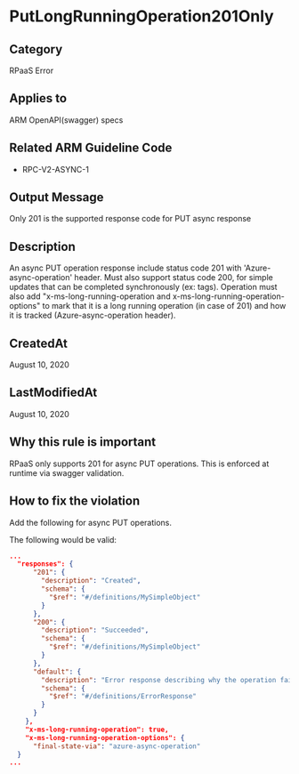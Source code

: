 # PutLongRunningOperation201Only

## Category

RPaaS Error

## Applies to

ARM OpenAPI(swagger) specs

## Related ARM Guideline Code

- RPC-V2-ASYNC-1

## Output Message

Only 201 is the supported response code for PUT async response

## Description

An async PUT operation response include status code 201 with 'Azure-async-operation' header. Must also support status code 200, for simple updates that can be completed synchronously (ex: tags). Operation must also add "x-ms-long-running-operation and x-ms-long-running-operation-options" to mark that it is a long running operation (in case of 201) and how it is tracked (Azure-async-operation header).

## CreatedAt

August 10, 2020

## LastModifiedAt

August 10, 2020

## Why this rule is important

RPaaS only supports 201 for async PUT operations. This is enforced at runtime via swagger validation.

## How to fix the violation

Add the following for async PUT operations.

The following would be valid:

```json
...
  "responses": {
      "201": {
        "description": "Created",
        "schema": {
          "$ref": "#/definitions/MySimpleObject"
        }
      },
      "200": {
        "description": "Succeeded",
        "schema": {
          "$ref": "#/definitions/MySimpleObject"
        }
      },
      "default": {
        "description": "Error response describing why the operation failed.",
        "schema": {
          "$ref": "#/definitions/ErrorResponse"
        }
      }
    },
    "x-ms-long-running-operation": true,
    "x-ms-long-running-operation-options": {
      "final-state-via": "azure-async-operation"
  }
...
```
